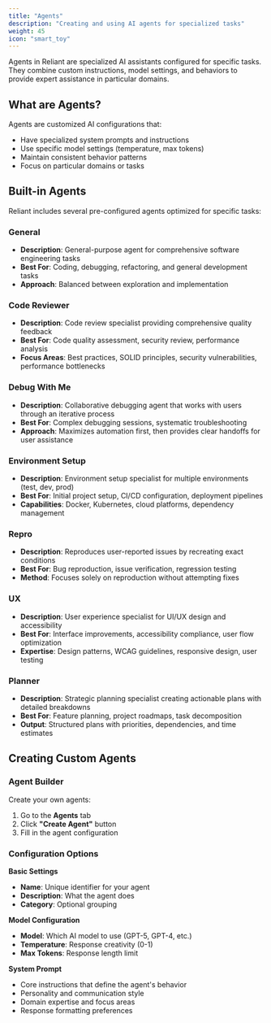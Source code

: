 ```yaml
---
title: "Agents"
description: "Creating and using AI agents for specialized tasks"
weight: 45
icon: "smart_toy"
---
```


Agents in Reliant are specialized AI assistants configured for specific tasks. They combine custom instructions, model settings, and behaviors to provide expert assistance in particular domains.

## What are Agents?

Agents are customized AI configurations that:
- Have specialized system prompts and instructions
- Use specific model settings (temperature, max tokens)
- Maintain consistent behavior patterns
- Focus on particular domains or tasks

## Built-in Agents

Reliant includes several pre-configured agents optimized for specific tasks:

### General
- **Description**: General-purpose agent for comprehensive software engineering tasks
- **Best For**: Coding, debugging, refactoring, and general development tasks
- **Approach**: Balanced between exploration and implementation

### Code Reviewer
- **Description**: Code review specialist providing comprehensive quality feedback
- **Best For**: Code quality assessment, security review, performance analysis
- **Focus Areas**: Best practices, SOLID principles, security vulnerabilities, performance bottlenecks

### Debug With Me
- **Description**: Collaborative debugging agent that works with users through an iterative process
- **Best For**: Complex debugging sessions, systematic troubleshooting
- **Approach**: Maximizes automation first, then provides clear handoffs for user assistance

### Environment Setup
- **Description**: Environment setup specialist for multiple environments (test, dev, prod)
- **Best For**: Initial project setup, CI/CD configuration, deployment pipelines
- **Capabilities**: Docker, Kubernetes, cloud platforms, dependency management

### Repro
- **Description**: Reproduces user-reported issues by recreating exact conditions
- **Best For**: Bug reproduction, issue verification, regression testing
- **Method**: Focuses solely on reproduction without attempting fixes

### UX
- **Description**: User experience specialist for UI/UX design and accessibility
- **Best For**: Interface improvements, accessibility compliance, user flow optimization
- **Expertise**: Design patterns, WCAG guidelines, responsive design, user testing

### Planner
- **Description**: Strategic planning specialist creating actionable plans with detailed breakdowns
- **Best For**: Feature planning, project roadmaps, task decomposition
- **Output**: Structured plans with priorities, dependencies, and time estimates

## Creating Custom Agents

### Agent Builder

Create your own agents:

1. Go to the **Agents** tab
2. Click **"Create Agent"** button
3. Fill in the agent configuration

### Configuration Options

**Basic Settings**
- **Name**: Unique identifier for your agent
- **Description**: What the agent does
- **Category**: Optional grouping

**Model Configuration**
- **Model**: Which AI model to use (GPT-5, GPT-4, etc.)
- **Temperature**: Response creativity (0-1)
- **Max Tokens**: Response length limit

**System Prompt**
- Core instructions that define the agent's behavior
- Personality and communication style
- Domain expertise and focus areas
- Response formatting preferences
